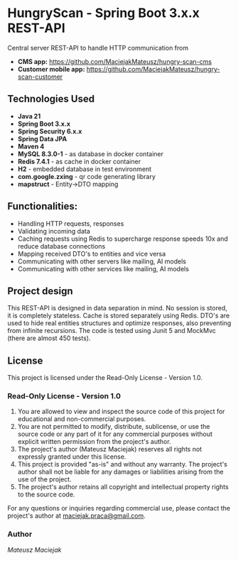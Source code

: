 # HungryScan - Spring Boot 3.x.x REST-API

Central server REST-API to handle HTTP communication from

- **CMS app:** https://github.com/MaciejakMateusz/hungry-scan-cms
- **Customer mobile app:** https://github.com/MaciejakMateusz/hungry-scan-customer

## Technologies Used

- **Java 21**
- **Spring Boot 3.x.x**
- **Spring Security 6.x.x**
- **Spring Data JPA**
- **Maven 4**
- **MySQL 8.3.0-1** - as database in docker container
- **Redis 7.4.1** - as cache in docker container
- **H2** - embedded database in test environment
- **com.google.zxing** - qr code generating library
- **mapstruct** - Entity->DTO mapping

## Functionalities:

- Handling HTTP requests, responses
- Validating incoming data
- Caching requests using Redis to supercharge response speeds 10x and reduce database connections
- Mapping received DTO's to entities and vice versa
- Communicating with other servers like mailing, AI models
- Communicating with other services like mailing, AI models

## Project design

This REST-API is designed in data separation in mind. No session is stored, it is completely
stateless. Cache is stored separately using Redis. DTO's are used to hide real entities
structures and optimize responses, also preventing from infinite recursions.
The code is tested using Junit 5 and MockMvc (there are almost 450 tests).

## License

This project is licensed under the Read-Only License - Version 1.0.

### Read-Only License - Version 1.0

1. You are allowed to view and inspect the source code of this project for educational
   and non-commercial purposes.
2. You are not permitted to modify, distribute, sublicense, or use the source code or
   any part of it for any commercial purposes without explicit written permission from
   the project's author.
3. The project's author (Mateusz Maciejak) reserves all rights not expressly granted
   under this license.
4. This project is provided "as-is" and without any warranty. The project's author
   shall not be liable for any damages or liabilities arising from the use of the project.
5. The project's author retains all copyright and intellectual property rights to
   the source code.

For any questions or inquiries regarding commercial use, please contact the project's
author at maciejak.praca@gmail.com.

### Author

*Mateusz Maciejak*